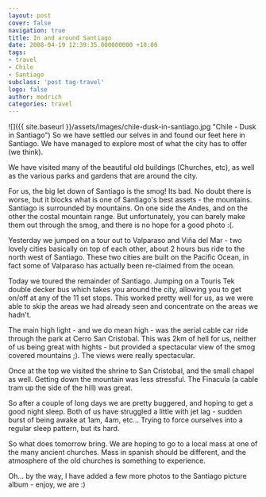 ```yaml
---
layout: post
cover: false
navigation: true
title: In and around Santiago
date: 2008-04-19 12:39:35.000000000 +10:00
tags: 
- travel
- Chile
- Santiago
subclass: 'post tag-travel'
logo: false
author: modrich
categories: travel
---
```

![]({{ site.baseurl }}/assets/images/chile-dusk-in-santiago.jpg "Chile - Dusk in Santiago")
So we have settled our selves in and found our feet here in Santiago. We have managed to explore most of what the city has to offer (we think).

We have visited many of the beautiful old buildings (Churches, etc), as well as the various parks and gardens that are around the city.

For us, the big let down of Santiago is the smog! Its bad. No doubt there is worse, but it blocks what is one of Santiago's best assets - the mountains. Santiago is surrounded by mountains. On one side the Andes, and on the other the costal mountain range. But unfortunately, you can barely make them out through the smog, and there is no hope for a good photo :(.

Yesterday we jumped on a tour out to Valparaso and Viña del Mar - two lovely cities basically on top of each other, about 2 hours bus ride to the north west of Santiago. These two cities are built on the Pacific Ocean, in fact some of Valparaso has actually been re-claimed from the ocean.

Today we toured the remainder of Santiago. Jumping on a Touris Tek double decker bus which takes you around the city, allowing you to get on/off at any of the 11 set stops. This worked pretty well for us, as we were able to skip the areas we had already seen and concentrate on the areas we hadn't.

The main high light - and we do mean high - was the aerial cable car ride through the park at Cerro San Cristobal. This was 2km of hell for us, neither of us being great with hights - but provided a spectacular view of the smog covered mountains ;). The views were really spectacular.

Once at the top we visited the shrine to San Cristobal, and the small chapel as well. Getting down the mountain was less stressful. The Finacula (a cable tram up the side of the hill) was great.

So after a couple of long days we are pretty buggered, and hoping to get a good night sleep. Both of us have struggled a little with jet lag - sudden burst of being awake at 1am, 4am, etc... Trying to force ourselves into a regular sleep pattern, but its hard.

So what does tomorrow bring. We are hoping to go to a local mass at one of the many ancient churches. Mass in spanish should be different, and the atmosphere of the old churches is something to experience.

Oh... by the way, I have added a few more photos to the Santiago picture album - enjoy, we are :)


